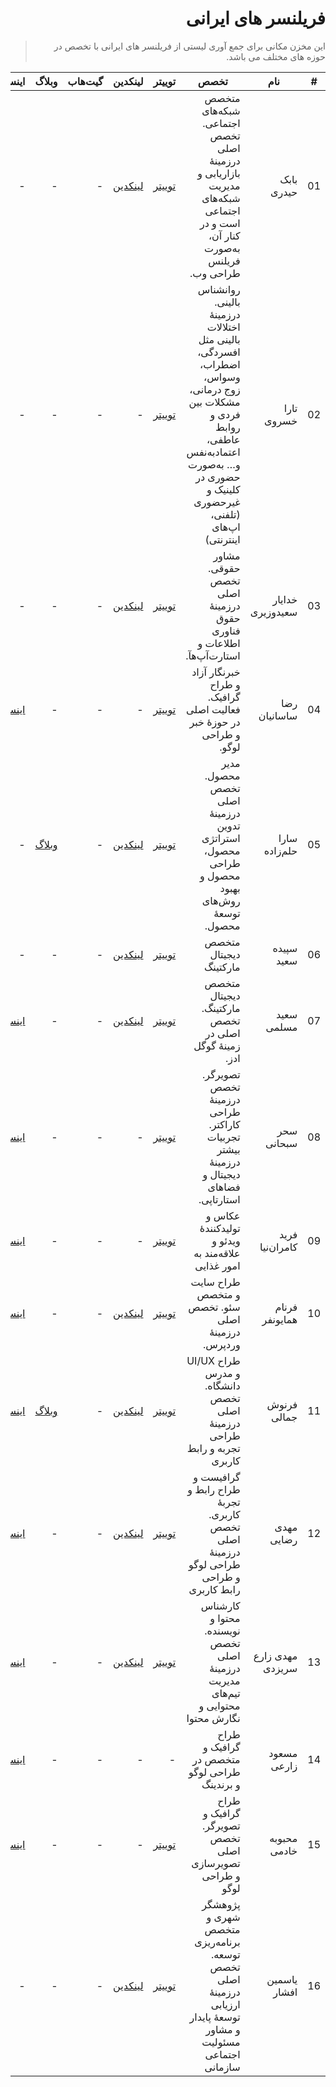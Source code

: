 
<div dir="rtl">

# فریلنسر های ایرانی

> این مخزن مکانی برای جمع آوری لیستی از فریلنسر های ایرانی با تخصص در حوزه های مختلف می باشد.


|#| نام | تخصص | توییتر | لینکدین | گیت‌هاب |وبلاگ | اینستاگرام
|-| --- | --- | --- | --- | --- | --- | -- |
|01|بابک حیدری | متخصص شبکه‌های اجتماعی. تخصص اصلی درزمینۀ بازاریابی و مدیریت شبکه‌های اجتماعی است و در کنار آن، به‌صورت فریلنس طراحی وب. | [توییتر](https://twitter.com/BabakHeydarii) | [لینکدین](http://linkedin.com/in/babak-heydari-08241a110) | - | - |-|
|02|تارا خسروی|روانشناس بالینی. درزمینۀ اختلالات بالینی مثل افسردگی، اضطراب، وسواس، زوج درمانی، مشکلات بین فردی و روابط عاطفی، اعتماد‌به‌نفس و… به‌صورت حضوری در کلینیک و غیرحضوری (تلفنی، اپ‌های اینترنتی) | [توییتر](https://twitter.com/TaraKh5)|-|-|-|-|
|03|خدایار سعیدوزیری|مشاور حقوقی. تخصص اصلی درزمینۀ حقوق فناوری اطلاعات و استارت‌آپ‌هآ.|[توییتر](https://twitter.com/khvaziri)|[لینکدین](https://www.linkedin.com/in/khodayar-saeedvaziri-22ab8188/)|-|-|-|
|04|رضا ساسانیان|خبرنگار آزاد و طراح گرافیک. فعالیت اصلی در حوزۀ خبر و طراحی لوگو.|[توییتر](https://twitter.com/ReSasanian)|-|-|-|[اینستاگرام](https://instagram.com/resasanian)|
|05|سارا حلم‌زاده|مدیر محصول. تخصص اصلی درزمینۀ تدوین استراتژی محصول، طراحی محصول و بهبود روش‌های توسعۀ محصول.|[توییتر](https://twitter.com/Flirticia)|[لینکدین](https://www.linkedin.com/in/sarah-helmzadeh-7958a03a/)|-|[وبلاگ](https://virgool.io/@Flirticia)|-|
|06|سپیده سعید|متخصص دیجیتال مارکتینگ|[توییتر](https://twitter.com/sepidehsaied)|[لینکدین](https://www.linkedin.com/in/sepideh-saied-26159056/)|-|-|-|
|07|سعید مسلمی|متخصص دیجیتال مارکتینگ. تخصص اصلی در زمینۀ گوگل ادز.|[توییتر](https://twitter.com/SMoslemi)|[لینکدین](https://www.linkedin.com/in/smoslemi/)|-|-|[اینستاگرام](https://www.instagram.com/smoslemi_/)|
|08|سحر سبحانی|تصویرگر. تخصص درزمینۀ طراحی کاراکتر. تجربیات بیشتر درزمینۀ دیجیتال و فضاهای استارتاپی.|[توییتر](https://twitter.com/sahar_sobhani)|-|-|-|[اینستاگرام](https://www.instagram.com/sahar.illustration/)|
|09|فرید کامران‌نیا|عکاس و تولیدکنندۀ ویدئو و علاقه‌مند به امور غذایی |[توییتر](https://twitter.com/FKamrannia)|-|-|-|[اینستاگرام](https://www.instagram.com/faridkamrannia/)|
|10|فرنام همایونفر|طراح سایت و متخصص سئو. تخصص اصلی درزمینۀ وردپرس.|[توییتر](https://twitter.com/farnam_violin)|[لینکدین](https://www.linkedin.com/in/farnam-homayounfar-5688a040/)|-|-|[اینستاگرام](http://instagram.com/farnam_violin)|
|11|فرنوش جمالی|طراح UI/UX و مدرس دانشگاه. تخصص اصلی درزمینۀ طراحی تجربه و رابط کاربری|[توییتر](https://twitter.com/FarnooshJml)|[لینکدین](https://www.linkedin.com/in/farnooshjml)|-|[وبلاگ](https://virgool.io/@farnoosh)|[اینستاگرام](https://www.instagram.com/farnooshjml/)|
|12|مهدی رضایی|گرافیست و طراح رابط و تجربۀ کاربری. تخصص اصلی درزمینۀ طراحی لوگو و طراحی رابط کاربری|[توییتر](https://twitter.com/MehdiRezaei6?s=09)|[لینکدین](https://www.linkedin.com/in/mehdirezaeigraphist/)|-|-|[اینستاگرام](https://www.instagram.com/mehdirezaeigraphic/)|
|13|مهدی زارع سریزدی|کارشناس محتوا و نویسنده‌. تخصص اصلی درزمینۀ مدیریت تیم‌های محتوایی و نگارش محتوا|[توییتر](https://twitter.com/mehdizare89)|[لینکدین](https://www.linkedin.com/in/1zare/)|-|-|[اینستاگرام](https://www.instagram.com/mehdizare1989/)|
|14|مسعود زارعی|طراح گرافیک و متخصص در طراحی لوگو و برندینگ|-|-|-|-|[اینستاگرام](https://www.instagram.com/lemi.design/)|-|
|15|محبوبه خادمی|طراح گرافیک و تصویرگر. تخصص اصلی تصویرسازی و طراحی لوگو|[توییتر](https://twitter.com/mahkhademi)|-|-|-|[اینستاگرام](http://instagram.com/mahkhademi)|
|16|یاسمین افشار|پژوهشگر شهری و متخصص برنامه‌ریزی توسعه. تخصص اصلی درزمینۀ ارزیابی توسعۀ پایدار و مشاور مسئولیت اجتماعی سازمانی|[توییتر](https://twitter.com/yasminafs)|[لینکدین](https://www.linkedin.com/in/yasminafshar/)|-|-|-|

</div>
